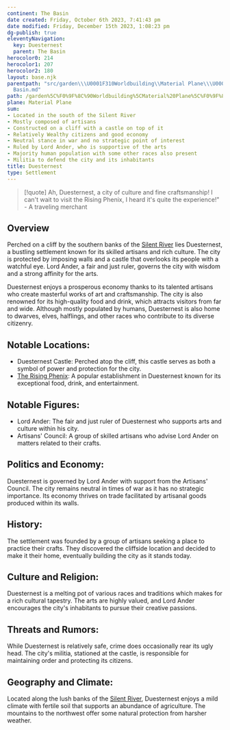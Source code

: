 ```yaml
---
continent: The Basin
date created: Friday, October 6th 2023, 7:41:43 pm
date modified: Friday, December 15th 2023, 1:08:23 pm
dg-publish: true
eleventyNavigation:
  key: Duesternest
  parent: The Basin
herocolor0: 214
herocolor1: 207
herocolor2: 180
layout: base.njk
parentpath: "src/garden\\\U0001F310Worldbuilding\\Material Plane\\\U0001F3DE️The Basin/The
  Basin.md"
path: /garden%5C%F0%9F%8C%90Worldbuilding%5CMaterial%20Plane%5C%F0%9F%8F%9E%EF%B8%8FThe%20Basin%5CRegions%5CDuesternest/
plane: Material Plane
sum:
- Located in the south of the Silent River
- Mostly composed of artisans
- Constructed on a cliff with a castle on top of it
- Relatively Wealthy citizens and good economy
- Neutral stance in war and no strategic point of interest
- Ruled by Lord Ander, who is supportive of the arts
- Majority human population with some other races also present
- Militia to defend the city and its inhabitants
title: Duesternest
type: Settlement
---
```


> [!quote] Ah, Duesternest, a city of culture and fine craftsmanship! I can't wait to visit the Rising Phenix, I heard it's quite the experience!" - A traveling merchant

## Overview

Perched on a cliff by the southern banks of the [Silent River](/garden/%F0%9F%8C%90Worldbuilding%5CMaterial%20Plane%5C%F0%9F%8F%9E%EF%B8%8FThe%20Basin/Silent%20River) lies Duesternest, a bustling settlement known for its skilled artisans and rich culture. The city is protected by imposing walls and a castle that overlooks its people with a watchful eye. Lord Ander, a fair and just ruler, governs the city with wisdom and a strong affinity for the arts.

Duesternest enjoys a prosperous economy thanks to its talented artisans who create masterful works of art and craftsmanship. The city is also renowned for its high-quality food and drink, which attracts visitors from far and wide. Although mostly populated by humans, Duesternest is also home to dwarves, elves, halflings, and other races who contribute to its diverse citizenry.

## Notable Locations:
- Duesternest Castle: Perched atop the cliff, this castle serves as both a symbol of power and protection for the city.
- [The Rising Phenix](/garden/%F0%9F%8C%90Worldbuilding%5CMaterial%20Plane%5C%F0%9F%8F%9E%EF%B8%8FThe%20Basin%5CRegions%5CDuesternest/The%20Rising%20Phenix): A popular establishment in Duesternest known for its exceptional food, drink, and entertainment.

## Notable Figures:
- Lord Ander: The fair and just ruler of Duesternest who supports arts and culture within his city.
- Artisans' Council: A group of skilled artisans who advise Lord Ander on matters related to their crafts.

## Politics and Economy:

Duesternest is governed by Lord Ander with support from the Artisans' Council. The city remains neutral in times of war as it has no strategic importance. Its economy thrives on trade facilitated by artisanal goods produced within its walls.

## History:

The settlement was founded by a group of artisans seeking a place to practice their crafts. They discovered the cliffside location and decided to make it their home, eventually building the city as it stands today.

## Culture and Religion:

Duesternest is a melting pot of various races and traditions which makes for a rich cultural tapestry. The arts are highly valued, and Lord Ander encourages the city's inhabitants to pursue their creative passions.

## Threats and Rumors:

While Duesternest is relatively safe, crime does occasionally rear its ugly head. The city's militia, stationed at the castle, is responsible for maintaining order and protecting its citizens.

## Geography and Climate:

Located along the lush banks of the [Silent River](/garden/%F0%9F%8C%90Worldbuilding%5CMaterial%20Plane%5C%F0%9F%8F%9E%EF%B8%8FThe%20Basin/Silent%20River), Duesternest enjoys a mild climate with fertile soil that supports an abundance of agriculture. The mountains to the northwest offer some natural protection from harsher weather.